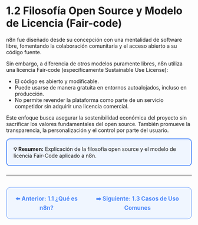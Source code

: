 # 1.2 Filosofía Open Source y Modelo de Licencia (Fair-code)

n8n fue diseñado desde su concepción con una mentalidad de software libre, fomentando la colaboración comunitaria y el acceso abierto a su código fuente.

Sin embargo, a diferencia de otros modelos puramente libres, n8n utiliza una licencia Fair-code (específicamente Sustainable Use License):

- El código es abierto y modificable.
- Puede usarse de manera gratuita en entornos autoalojados, incluso en producción.
- No permite revender la plataforma como parte de un servicio competidor sin adquirir una licencia comercial.

Este enfoque busca asegurar la sostenibilidad económica del proyecto sin sacrificar los valores fundamentales del open source. También promueve la transparencia, la personalización y el control por parte del usuario.

<div style="border: 2px solid #4F8AFA; border-radius: 10px; background: #f0f6ff; padding: 18px; margin-bottom: 24px;">
  <strong>💡 Resumen:</strong> Explicación de la filosofía open source y el modelo de licencia Fair-Code aplicado a n8n.
</div>

---

<div align="center" style="border: 1px solid #4F8AFA; border-radius: 12px; padding: 20px; background: #f0f6ff; margin-top: 32px; display: flex; justify-content: center; gap: 32px;">
  <a href="1.1.%20Que-es-n8n.md" style="text-decoration:none; font-weight: bold; color: #4F8AFA; font-size: 1.1em;">⬅️ Anterior: 1.1 ¿Qué es n8n?</a>
  <a href="1.3.%20Casos%20de%20Uso%20Comunes.md" style="text-decoration:none; font-weight: bold; color: #4F8AFA; font-size: 1.1em;">➡️ Siguiente: 1.3 Casos de Uso Comunes</a>
</div>